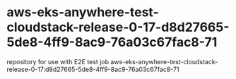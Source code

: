 # aws-eks-anywhere-test-cloudstack-release-0-17-d8d27665-5de8-4ff9-8ac9-76a03c67fac8-71
repository for use with E2E test job aws-eks-anywhere-test-cloudstack-release-0-17:d8d27665-5de8-4ff9-8ac9-76a03c67fac8-71
